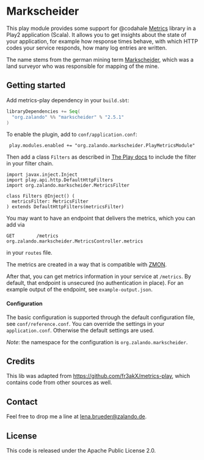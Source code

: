 # Markscheider

This play module provides some support for @codahale [Metrics](https://dropwizard.github.io/metrics/3.1.0/) library in a Play2 application (Scala).
It allows you to get insights about the state of your application, for example how response times behave, with which HTTP codes your service responds,
how many log entries are written.

The name stems from the german mining term [Markscheider](https://de.wikipedia.org/wiki/Markscheider), which was a land surveyor who was responsible
for mapping of the mine.

## Getting started

Add metrics-play dependency in your `build.sbt`:

```scala
libraryDependencies += Seq(
  "org.zalando" %% "markscheider" % "2.5.1"
)
```

To enable the plugin, add to `conf/application.conf`:

     play.modules.enabled += "org.zalando.markscheider.PlayMetricsModule"

Then add a class `Filters` as described in [The Play docs](https://www.playframework.com/documentation/2.5.x/ScalaHttpFilters) to
include the filter in your filter chain.

```tut:silent
import javax.inject.Inject
import play.api.http.DefaultHttpFilters
import org.zalando.markscheider.MetricsFilter

class Filters @Inject() (
  metricsFilter: MetricsFilter
) extends DefaultHttpFilters(metricsFilter)
```

You may want to have an endpoint that delivers the metrics, which you can add via

    GET        /metrics                        org.zalando.markscheider.MetricsController.metrics

in your `routes` file.

The metrics are created in a way that is compatible with [ZMON](https://github.com/zalando/zmon).

After that, you can get metrics information in your service at `/metrics`. By default, that endpoint is unsecured (no authentication in place).
For an example output of the endpoint, see `example-output.json`.


#### Configuration
The basic configuration is supported through the default configuration file, see `conf/reference.conf`. You can override
the settings in your `application.conf`. Otherwise the default settings are used.

_Note_: the namespace for the configuration is `org.zalando.markscheider`.

## Credits
This lib was adapted from https://github.com/fr3akX/metrics-play, which contains code from other sources as well.

## Contact
Feel free to drop me a line at lena.brueder@zalando.de.

## License
This code is released under the Apache Public License 2.0.

